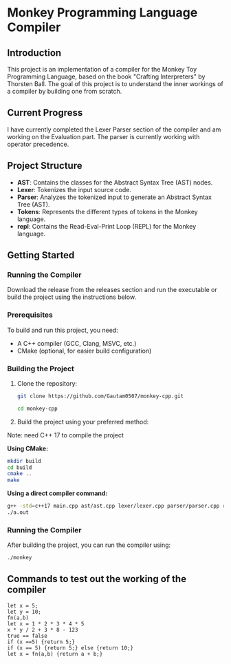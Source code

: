 # Monkey Programming Language Compiler

## Introduction

This project is an implementation of a compiler for the Monkey Toy Programming Language, based on the book "Crafting Interpreters" by Thorsten Ball. The goal of this project is to understand the inner workings of a compiler by building one from scratch.

## Current Progress

I have currently completed the Lexer Parser section of the compiler and am working on the Evaluation part.
The parser is currently working with operator precedence.

## Project Structure

- **AST**: Contains the classes for the Abstract Syntax Tree (AST) nodes.
- **Lexer**: Tokenizes the input source code.
- **Parser**: Analyzes the tokenized input to generate an Abstract Syntax Tree (AST).
- **Tokens**: Represents the different types of tokens in the Monkey language.
- **repl**: Contains the Read-Eval-Print Loop (REPL) for the Monkey language.

## Getting Started

### Running the Compiler

Download the release from the releases section and run the executable or build the project using the instructions below.

### Prerequisites

To build and run this project, you need:

- A C++ compiler (GCC, Clang, MSVC, etc.)
- CMake (optional, for easier build configuration)

### Building the Project

1. Clone the repository:

   ```bash
   git clone https://github.com/Gautam0507/monkey-cpp.git

   cd monkey-cpp
   ```

2. Build the project using your preferred method:

Note: need C++ 17 to compile the project

**Using CMake:**

```bash
mkdir build
cd build
cmake ..
make
```

**Using a direct compiler command:**

```bash
g++ -std=c++17 main.cpp ast/ast.cpp lexer/lexer.cpp parser/parser.cpp repl/repl.cpp token/token.cpp
./a.out
```

### Running the Compiler

After building the project, you can run the compiler using:

```bash
./monkey
```

## Commands to test out the working of the compiler

```
let x = 5;
let y = 10;
fn(a,b)
let x = 1 * 2 * 3 * 4 * 5
x * y / 2 + 3 * 8 - 123
true == false
if (x ==5) {return 5;}
if (x == 5) {return 5;} else {return 10;}
let x = fn(a,b) {return a + b;}
```
